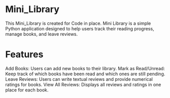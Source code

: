 # Mini_Library
This Mini_Library is created for Code in place. 
Mini Library is a simple Python application designed to help users track their reading progress, manage books, and leave reviews.

# Features
Add Books: Users can add new books to their library.
Mark as Read/Unread: Keep track of which books have been read and which ones are still pending.
Leave Reviews: Users can write textual reviews and provide numerical ratings for books.
View All Reviews: Displays all reviews and ratings in one place for each book.

